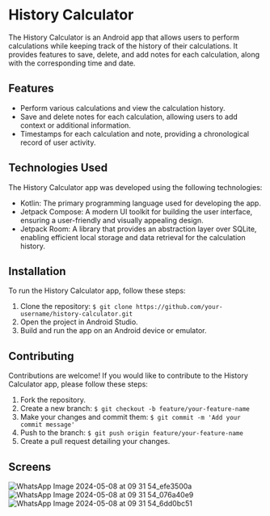 # History Calculator

The History Calculator is an Android app that allows users to perform calculations while keeping track of the history of their calculations. It provides features to save, delete, and add notes for each calculation, along with the corresponding time and date.

## Features

- Perform various calculations and view the calculation history.
- Save and delete notes for each calculation, allowing users to add context or additional information.
- Timestamps for each calculation and note, providing a chronological record of user activity.

## Technologies Used

The History Calculator app was developed using the following technologies:

- Kotlin: The primary programming language used for developing the app.
- Jetpack Compose: A modern UI toolkit for building the user interface, ensuring a user-friendly and visually appealing design.
- Jetpack Room: A library that provides an abstraction layer over SQLite, enabling efficient local storage and data retrieval for the calculation history.

## Installation

To run the History Calculator app, follow these steps:

1. Clone the repository: `$ git clone https://github.com/your-username/history-calculator.git`
2. Open the project in Android Studio.
3. Build and run the app on an Android device or emulator.

## Contributing

Contributions are welcome! If you would like to contribute to the History Calculator app, please follow these steps:

1. Fork the repository.
2. Create a new branch: `$ git checkout -b feature/your-feature-name`
3. Make your changes and commit them: `$ git commit -m 'Add your commit message'`
4. Push to the branch: `$ git push origin feature/your-feature-name`
6. Create a pull request detailing your changes.

## Screens
![WhatsApp Image 2024-05-08 at 09 31 54_efe3500a](https://github.com/abdallahyasser1277/HistoryCalc/assets/87530618/8c8f205c-10f4-4791-a68d-a6cc9e8e75ae)
![WhatsApp Image 2024-05-08 at 09 31 54_076a40e9](https://github.com/abdallahyasser1277/HistoryCalc/assets/87530618/6e5364ec-59f8-4b88-ad82-6a46f823ac79)
![WhatsApp Image 2024-05-08 at 09 31 54_6dd0bc51](https://github.com/abdallahyasser1277/HistoryCalc/assets/87530618/7273c003-3768-4222-8d63-fce667d1e223)

